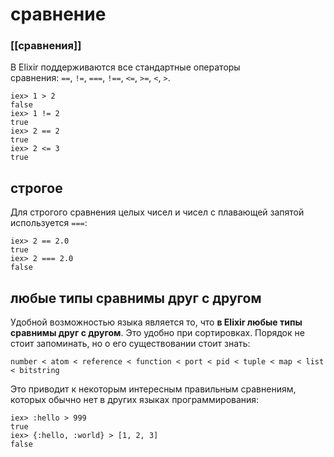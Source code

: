 # сравнение

### [[сравнения]]

В Elixir поддерживаются все стандартные операторы сравнения: `==`, `!=`, `===`, `!==`, `<=`, `>=`, `<`, `>`.

```
iex> 1 > 2
false
iex> 1 != 2
true
iex> 2 == 2
true
iex> 2 <= 3
true
```

## строгое

Для строгого сравнения целых чисел и чисел с плавающей запятой используется `===`:

```
iex> 2 == 2.0
true
iex> 2 === 2.0
false
```

## любые типы сравнимы друг с другом

Удобной возможностью языка является то, что **в Elixir любые типы сравнимы друг с другом**. Это удобно при сортировках. Порядок не стоит запоминать, но о его существовании стоит знать:

```
number < atom < reference < function < port < pid < tuple < map < list < bitstring
```

Это приводит к некоторым интересным правильным сравнениям, которых обычно нет в других языках программирования:

```
iex> :hello > 999
true
iex> {:hello, :world} > [1, 2, 3]
false
```

